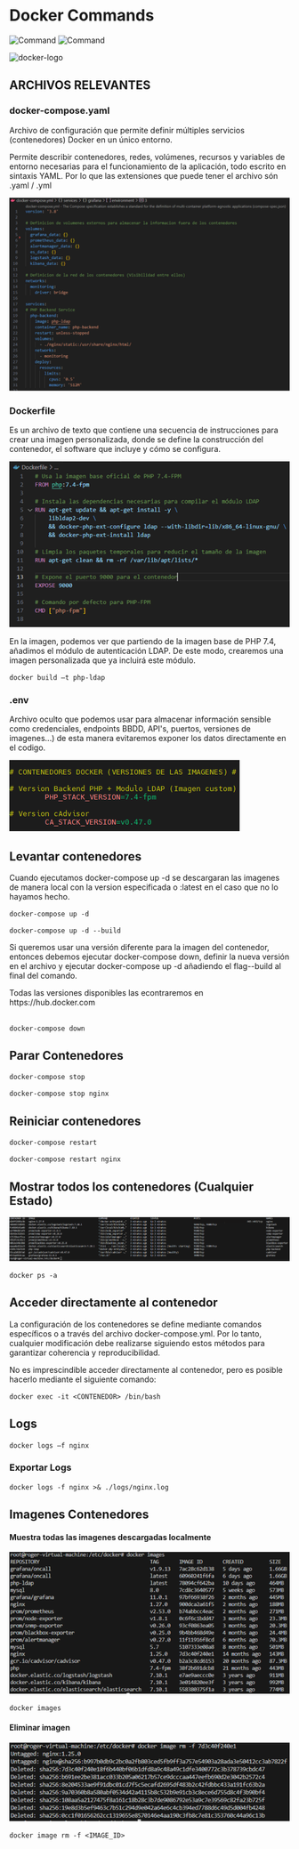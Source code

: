 # Docker Commands

![Command](https://img.shields.io/badge/Tools-Docker-blue) ![Command](https://img.shields.io/badge/Resources-https://docs.docker.com-red)

<img src="https://encrypted-tbn0.gstatic.com/images?q=tbn:ANd9GcRCAJH4R87uV3Rvncs3L3urjeNESAfJGTMTrA&s" height="120px" alt="docker-logo">

## ARCHIVOS RELEVANTES
### docker-compose.yaml 
<p>Archivo de configuración que permite definir múltiples servicios (contenedores) Docker en un único entorno. </p> 
<p>Permite describir contenedores, redes, volúmenes, recursos y variables de entorno necesarias para el funcionamiento de la aplicación, todo escrito en sintaxis YAML. Por lo que las extensiones que puede tener el archivo són .yaml / .yml </p>


<img src="images/docker-compose.png">

### Dockerfile

<p>Es un archivo de texto que contiene una secuencia de instrucciones para crear una imagen personalizada, donde se define la construcción del contenedor, el software que incluye y cómo se configura. </p>
<img src="images/docker-build.png">
<p>En la imagen, podemos ver que partiendo de la imagen base de PHP 7.4, añadimos el módulo de autenticación LDAP. De este modo, crearemos una imagen personalizada que ya incluirá este módulo.</p>

```
docker build –t php-ldap
```

### .env 

<p>Archivo oculto que podemos usar para almacenar información sensible como credenciales, endpoints BBDD, API's, puertos, versiones de imagenes...) de esta manera evitaremos exponer los datos directamente en el codigo.</p> 

<img src="images/env-file.png">

## Levantar contenedores

<p>Cuando ejecutamos docker-compose up -d se descargaran las imagenes de manera local con la version especificada o :latest en el caso que no lo hayamos hecho. </p>

```
docker-compose up -d
```

```
docker-compose up -d --build
```

<p>Si queremos usar una versión diferente para la imagen del contenedor, entonces debemos ejecutar docker-compose down, definir la nueva versión en el archivo y ejecutar docker-compose up -d añadiendo el flag--build al final del comando. </p>
<p>Todas las versiones disponibles las econtraremos en https://hub.docker.com</p>



## 

```
docker-compose down
```

## Parar Contenedores

```
docker-compose stop 
```

```
docker-compose stop nginx
```

## Reiniciar contenedores

```
docker-compose restart 
```

```
docker-compose restart nginx
```

## Mostrar todos los contenedores (Cualquier Estado)
<img src="images/docker-ps.png">

```
docker ps -a
```

## Acceder directamente al contenedor

<p>La configuración de los contenedores se define mediante comandos específicos o a través del archivo docker-compose.yml. Por lo tanto, cualquier modificación debe realizarse siguiendo estos métodos para garantizar coherencia y reproducibilidad. </p>
<p>No es imprescindible acceder directamente al contenedor, pero es posible hacerlo mediante el siguiente comando: </p>

```
docker exec -it <CONTENEDOR> /bin/bash
```



## Logs

```
docker logs –f nginx
```

### Exportar Logs 

```
docker logs -f nginx >& ./logs/nginx.log
```

## Imagenes Contenedores

#### Muestra todas las imagenes descargadas localmente
<img src="images/docker-images.png" alt="docker images">

```
docker images
```

#### Eliminar imagen

<img src="images/docker-images-rm.png" alt="docker image rm">

```
docker image rm -f <IMAGE_ID>
```
